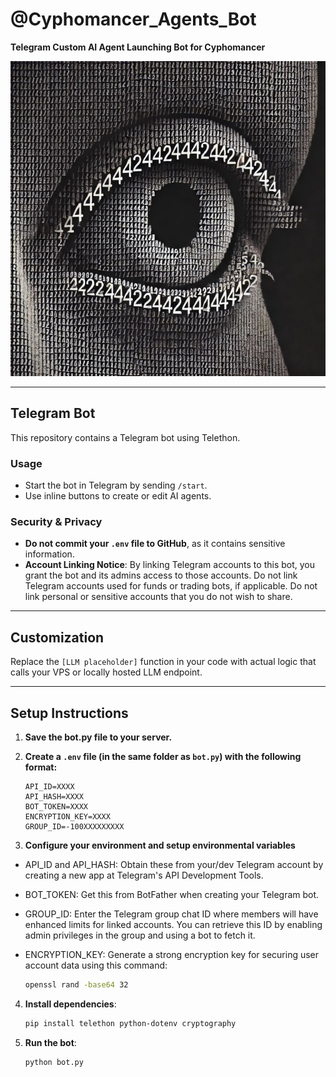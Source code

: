 # @Cyphomancer_Agents_Bot

**Telegram Custom AI Agent Launching Bot for Cyphomancer**  

![Cyphomancer Bot](42.png)

---

## Telegram Bot

This repository contains a Telegram bot using Telethon.

### Usage

- Start the bot in Telegram by sending `/start`.
- Use inline buttons to create or edit AI agents.

### Security & Privacy

- **Do not commit your `.env` file to GitHub**, as it contains sensitive information.
- **Account Linking Notice**: By linking Telegram accounts to this bot, you grant the bot and its admins access to those accounts. Do not link Telegram accounts used for funds or trading bots, if applicable. Do not link personal or sensitive accounts that you do not wish to share.

---

## Customization

Replace the `[LLM placeholder]` function in your code with actual logic that calls your VPS or locally hosted LLM endpoint.

---

## Setup Instructions

1. **Save the bot.py file to your server.**

2. **Create a `.env` file (in the same folder as `bot.py`) with the following format:**

   ```env
   API_ID=XXXX
   API_HASH=XXXX
   BOT_TOKEN=XXXX
   ENCRYPTION_KEY=XXXX
   GROUP_ID=-100XXXXXXXXX

3. **Configure your environment and setup environmental variables**

- API_ID and API_HASH: Obtain these from your/dev Telegram account by creating a new app at Telegram's API Development Tools.

- BOT_TOKEN: Get this from BotFather when creating your Telegram bot.

- GROUP_ID: Enter the Telegram group chat ID where members will have enhanced limits for linked accounts. You can retrieve this ID by enabling admin privileges in the group and using a bot to fetch it.

- ENCRYPTION_KEY: Generate a strong encryption key for securing user account data using this command:

    ```bash 
    openssl rand -base64 32
    ```

4. **Install dependencies**:
    ```bash
    pip install telethon python-dotenv cryptography
    ```

5. **Run the bot**:
    ```bash
    python bot.py
    ```
